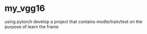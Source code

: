 # my_vgg16
using pytorch develop a project that contains modle/train/test on the purpose of learn the frame
